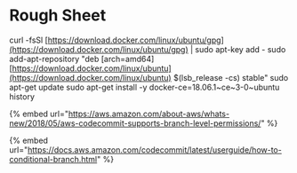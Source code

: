 # Rough Sheet

curl -fsSl [https://download.docker.com/linux/ubuntu/gpg](https://download.docker.com/linux/ubuntu/gpg) | sudo apt-key add - sudo add-apt-repository "deb \[arch=amd64] [https://download.docker.com/linux/ubuntu](https://download.docker.com/linux/ubuntu) $(lsb\_release -cs) stable" sudo apt-get update sudo apt-get install -y docker-ce=18.06.1\~ce\~3-0\~ubuntu history

{% embed url="https://aws.amazon.com/about-aws/whats-new/2018/05/aws-codecommit-supports-branch-level-permissions/" %}

{% embed url="https://docs.aws.amazon.com/codecommit/latest/userguide/how-to-conditional-branch.html" %}

